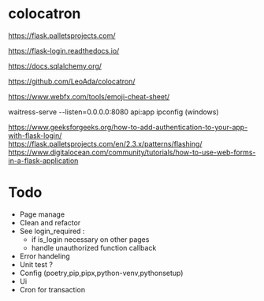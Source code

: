 # colocatron

https://flask.palletsprojects.com/

https://flask-login.readthedocs.io/

https://docs.sqlalchemy.org/

https://github.com/LeoAda/colocatron/

https://www.webfx.com/tools/emoji-cheat-sheet/

waitress-serve --listen=0.0.0.0:8080 api:app
ipconfig (windows)


https://www.geeksforgeeks.org/how-to-add-authentication-to-your-app-with-flask-login/  
https://flask.palletsprojects.com/en/2.3.x/patterns/flashing/
https://www.digitalocean.com/community/tutorials/how-to-use-web-forms-in-a-flask-application

# Todo
* Page manage
* Clean and refactor
* See login_required :
  * if is_login necessary on other pages
  * handle unauthorized function callback
* Error handeling
* Unit test ?
* Config (poetry,pip,pipx,python-venv,pythonsetup)
* Ui
* Cron for transaction